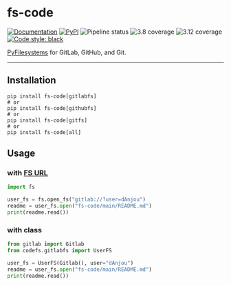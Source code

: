 # fs-code

[![Documentation][docs badge]][docs link]
[![PyPI][pypi badge]][pypi link]
![Pipeline status][pipeline badge]
![3.8 coverage][3.8 coverage badge]
![3.12 coverage][3.12 coverage badge]
[![Code style: black][code style badge]][code style link]

[PyFilesystems](https://www.pyfilesystem.org/) for GitLab, GitHub, and Git.

---

## Installation

```shell
pip install fs-code[gitlabfs]
# or
pip install fs-code[githubfs]
# or
pip install fs-code[gitfs]
# or
pip install fs-code[all]
```

## Usage

### with <a target="_blank" href="https://docs.pyfilesystem.org/en/latest/openers.html">FS URL</a>

```python
import fs

user_fs = fs.open_fs("gitlab://?user=dAnjou")
readme = user_fs.open("fs-code/main/README.md")
print(readme.read())
```

### with class

```python
from gitlab import Gitlab
from codefs.gitlabfs import UserFS

user_fs = UserFS(Gitlab(), user="dAnjou")
readme = user_fs.open("fs-code/main/README.md")
print(readme.read())
```

[docs link]: https://danjou.gitlab.io/fs-code
[docs badge]: https://img.shields.io/badge/%F0%9F%94%8D-documentation-blue
[pypi link]: https://pypi.org/project/fs-code/ 
[pypi badge]: https://img.shields.io/pypi/v/fs-code
[pipeline badge]: https://gitlab.com/dAnjou/fs-code/badges/main/pipeline.svg
[3.8 coverage badge]: https://gitlab.com/dAnjou/fs-code/badges/main/coverage.svg?job=test%3A%20%5B3.8%5D&key_text=3.8+coverage&key_width=90
[3.12 coverage badge]: https://gitlab.com/dAnjou/fs-code/badges/main/coverage.svg?job=test%3A%20%5B3.12%5D&key_text=3.12+coverage&key_width=90
[code style link]: https://github.com/psf/black
[code style badge]: https://img.shields.io/badge/code%20style-black-000000.svg
